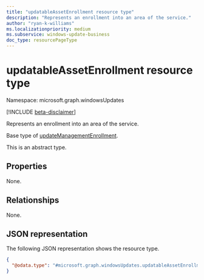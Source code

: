 ```yaml
---
title: "updatableAssetEnrollment resource type"
description: "Represents an enrollment into an area of the service."
author: "ryan-k-williams"
ms.localizationpriority: medium
ms.subservice: windows-update-business
doc_type: resourcePageType
---
```


# updatableAssetEnrollment resource type

Namespace: microsoft.graph.windowsUpdates

[!INCLUDE [beta-disclaimer](../../includes/beta-disclaimer.md)]

Represents an enrollment into an area of the service.

Base type of [updateManagementEnrollment](../resources/windowsupdates-updatemanagementenrollment.md).

This is an abstract type.

## Properties
None.

## Relationships
None.

## JSON representation
The following JSON representation shows the resource type.
<!-- {
  "blockType": "resource",
  "@odata.type": "microsoft.graph.windowsUpdates.updatableAssetEnrollment"
}
-->
``` json
{
  "@odata.type": "#microsoft.graph.windowsUpdates.updatableAssetEnrollment"
}
```

